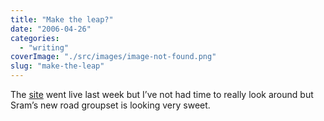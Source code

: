 ```yaml
---
title: "Make the leap?"
date: "2006-04-26"
categories: 
  - "writing"
coverImage: "./src/images/image-not-found.png"
slug: "make-the-leap"
---
```


The [site](http://www.willyoumaketheleap.com/) went live last week but I’ve not had time to really look around but Sram’s new road groupset is looking very sweet.
